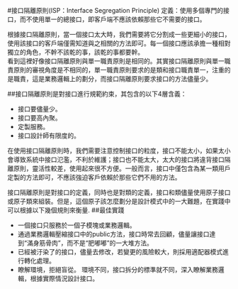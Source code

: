 #接口隔離原則(ISP：Interface Segregation Principle)
定義：使用多個專門的接口，而不使用單一的總接口，即客戶端不應該依賴那些它不需要的接口。  

根據接口隔離原則，當一個接口太大時，我們需要將它分割成一些更細小的接口，使用該接口的客戶端僅需知道與之相關的方法即可。每一個接口應該承擔一種相對獨立的角色，不幹不該乾的事，該乾的事都要幹。  
看到這裡好像接口隔離原則與單一職責原則是相同的。其實接口隔離原則與單一職責原則的審視角度是不相同的，單一職責原則要求的是類和接口職責單一，注重的是職責，這是業務邏輯上的劃分，而接口隔離原則要求接口的方法儘量少。  
  
##接口隔離原則是對接口進行規範約束，其包含的以下4層含義：
 * 接口要儘量少。
 * 接口要高內聚。
 * 定製服務。
 * 接口設計師有限度的。 

在使用接口隔離原則時，我們需要注意控制接口的粒度，接口不能太小，如果太小會導致系統中接口氾濫，不利於維護；接口也不能太大，太大的接口將違背接口隔離原則，靈活性較差，使用起來很不方便。一般而言，接口中僅包含為某一類用戶定製的方法即可，不應該強迫客戶依賴於那些它們不用的方法。

接口隔離原則是對接口的定義，同時也是對類的定義，接口和類儘量使用原子接口或原子類來組裝。但是，這個原子該怎麼劃分是設計模式中的一大難題，在實踐中可以根據以下幾個規則來衡量.
##最佳實踐
 * 一個接口只服務於一個子模塊或業務邏輯。
 * 通過業務邏輯壓縮接口中的public方法，接口時常去回顧，儘量讓接口達到“滿身筋骨肉”，而不是“肥嘟嘟”的一大堆方法。
 * 已經被汙染了的接口，儘量去修改，若變更的風險較大，則採用適配器模式進行轉化處理。
 * 瞭解環境，拒絕盲從。 環境不同，接口拆分的標準就不同，深入瞭解業務邏輯，根據實際情況設計接口。